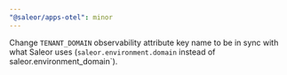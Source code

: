```yaml
---
"@saleor/apps-otel": minor
---
```


Change `TENANT_DOMAIN` observability attribute key name to be in sync with what Saleor uses (`saleor.environment.domain` instead of saleor.environment_domain`).
